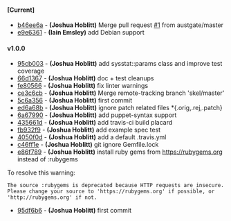 
#### [Current]
 * [b46ee6a](../../commit/b46ee6a) - __(Joshua Hoblitt)__ Merge pull request [#1](../../issues/1) from austgate/master
 * [e9e6361](../../commit/e9e6361) - __(Iain Emsley)__ add Debian support

#### v1.0.0
 * [95cb003](../../commit/95cb003) - __(Joshua Hoblitt)__ add sysstat::params class and improve test coverage
 * [66d1367](../../commit/66d1367) - __(Joshua Hoblitt)__ doc + test cleanups
 * [fe80566](../../commit/fe80566) - __(Joshua Hoblitt)__ fix linter warnings
 * [ce3c6cb](../../commit/ce3c6cb) - __(Joshua Hoblitt)__ Merge remote-tracking branch 'skel/master'
 * [5c6a356](../../commit/5c6a356) - __(Joshua Hoblitt)__ first commit
 * [ed6a68b](../../commit/ed6a68b) - __(Joshua Hoblitt)__ ignore patch related files *{.orig,.rej,.patch}
 * [6a67990](../../commit/6a67990) - __(Joshua Hoblitt)__ add puppet-syntax support
 * [435661d](../../commit/435661d) - __(Joshua Hoblitt)__ add travis-ci build placard
 * [fb932f9](../../commit/fb932f9) - __(Joshua Hoblitt)__ add example spec test
 * [4050f0d](../../commit/4050f0d) - __(Joshua Hoblitt)__ add a default .travis.yml
 * [c46ff1e](../../commit/c46ff1e) - __(Joshua Hoblitt)__ git ignore Gemfile.lock
 * [e86f789](../../commit/e86f789) - __(Joshua Hoblitt)__ install ruby gems from https://rubygems.org instead of :rubygems

To resolve this warning:

    The source :rubygems is deprecated because HTTP requests are insecure.
    Please change your source to 'https://rubygems.org' if possible, or
    'http://rubygems.org' if not.

 * [95df6b6](../../commit/95df6b6) - __(Joshua Hoblitt)__ first commit
